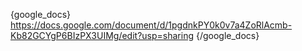 {google_docs} https://docs.google.com/document/d/1pgdnkPY0k0v7a4ZoRlAcmb-Kb82GCYgP6BIzPX3UIMg/edit?usp=sharing {/google_docs}